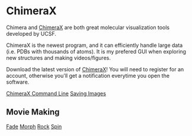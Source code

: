 # ChimeraX 

Chimera and [ChimeraX](https://www.cgl.ucsf.edu/chimerax/) are both great molecular visualization tools developed by UCSF.

ChimeraX is the newest program, and it can efficiently handle large data (i.e. PDBs with thousands of atoms). It is my prefered GUI when exploring new structures and making videos/figures.

Download the latest version of [ChimeraX](https://www.cgl.ucsf.edu/chimerax/download.html)! You will need to register for an account, otherwise you'll get a notification everytime you open the software.


[ChimeraX Command Line](chimera/cli)
[Saving Images](chimera/images)

## Movie Making

[Fade](chimera/fade)
[Morph](chimera/morph)
[Rock](chimera/rock)
[Spin](chimera/spin)